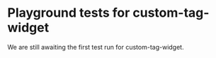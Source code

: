 # Playground tests for custom-tag-widget
We are still awaiting the first test run for custom-tag-widget.
